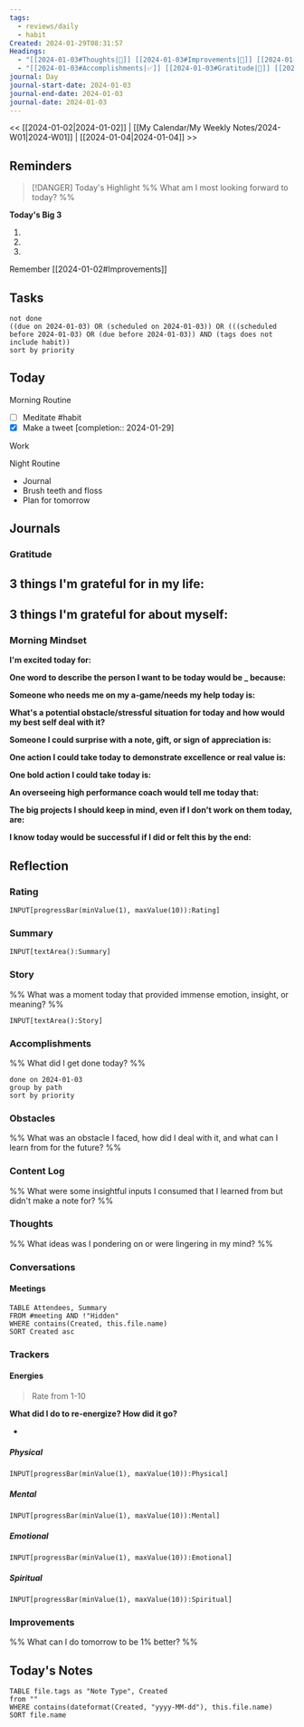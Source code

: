 ```yaml
---
tags:
  - reviews/daily
  - habit
Created: 2024-01-29T08:31:57
Headings:
  - "[[2024-01-03#Thoughts|💭]] [[2024-01-03#Improvements|💪]] [[2024-01-03#Obstacles|🚧]]"
  - "[[2024-01-03#Accomplishments|✅]] [[2024-01-03#Gratitude|🙏]] [[2024-01-03#Content Log|📚]]"
journal: Day
journal-start-date: 2024-01-03
journal-end-date: 2024-01-03
journal-date: 2024-01-03
---
```


<< [[2024-01-02|2024-01-02]] | [[My Calendar/My Weekly Notes/2024-W01|2024-W01]] | [[2024-01-04|2024-01-04]] >>

## Reminders

> [!DANGER] Today's Highlight
> %% What am I most looking forward to today? %%

**Today's Big 3**

1. 
2. 
3. 

Remember [[2024-01-02#Improvements]]

## Tasks

```tasks
not done
((due on 2024-01-03) OR (scheduled on 2024-01-03)) OR (((scheduled before 2024-01-03) OR (due before 2024-01-03)) AND (tags does not include habit))
sort by priority
```

## Today

Morning Routine

- [ ] Meditate #habit
- [x] Make a tweet  [completion:: 2024-01-29]

Work

Night Routine

- Journal
- Brush teeth and floss
- Plan for tomorrow

## Journals

### Gratitude

**3 things I'm grateful for in my life:**
- 

**3 things I'm grateful for about myself:**
- 

### Morning Mindset

**I'm excited today for:**

**One word to describe the person I want to be today would be \_ because:**

**Someone who needs me on my a-game/needs my help today is:**

**What's a potential obstacle/stressful situation for today and how would my best self deal with it?**

**Someone I could surprise with a note, gift, or sign of appreciation is:**

**One action I could take today to demonstrate excellence or real value is:**

**One bold action I could take today is:**

**An overseeing high performance coach would tell me today that:**

**The big projects I should keep in mind, even if I don't work on them today, are:**

**I know today would be successful if I did or felt this by the end:**

## Reflection

### Rating

```meta-bind
INPUT[progressBar(minValue(1), maxValue(10)):Rating]
```

### Summary

`INPUT[textArea():Summary]`

### Story

%% What was a moment today that provided immense emotion, insight, or meaning? %%

`INPUT[textArea():Story]`

### Accomplishments

%% What did I get done today? %%

```tasks
done on 2024-01-03
group by path
sort by priority
```

### Obstacles

%% What was an obstacle I faced, how did I deal with it, and what can I learn from for the future? %%

### Content Log

%% What were some insightful inputs I consumed that I learned from but didn't make a note for? %%

### Thoughts

%% What ideas was I pondering on or were lingering in my mind? %%

### Conversations

#### Meetings

```dataview
TABLE Attendees, Summary
FROM #meeting AND !"Hidden"
WHERE contains(Created, this.file.name)
SORT Created asc
```

### Trackers

#### Energies

> Rate from 1-10

**What did I do to re-energize? How did it go?**

- 

##### Physical

```meta-bind
INPUT[progressBar(minValue(1), maxValue(10)):Physical]
```

##### Mental

```meta-bind
INPUT[progressBar(minValue(1), maxValue(10)):Mental]
```

##### Emotional

```meta-bind
INPUT[progressBar(minValue(1), maxValue(10)):Emotional]
```

##### Spiritual

```meta-bind
INPUT[progressBar(minValue(1), maxValue(10)):Spiritual]
```

### Improvements
%% What can I do tomorrow to be 1% better? %%

## Today's Notes

```dataview
TABLE file.tags as "Note Type", Created
from ""
WHERE contains(dateformat(Created, "yyyy-MM-dd"), this.file.name)
SORT file.name
```

